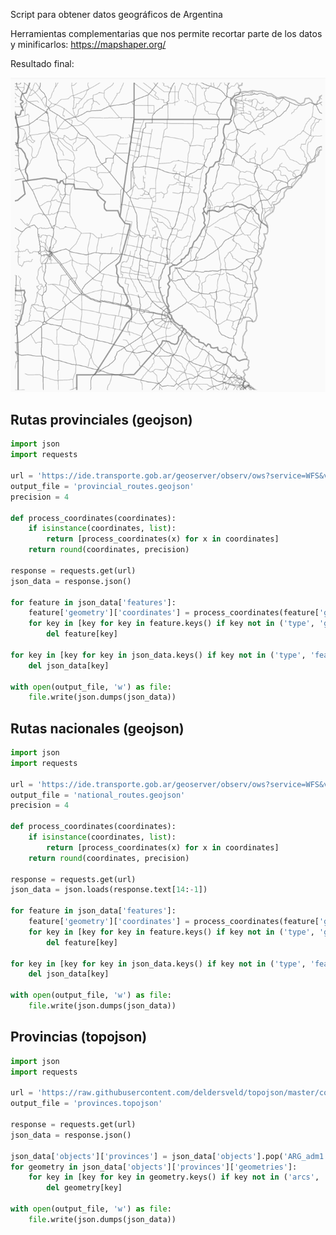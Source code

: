 Script para obtener datos geográficos de Argentina

Herramientas complementarias que nos permite recortar parte de los datos y minificarlos: https://mapshaper.org/

Resultado final:

![Datos procesados](https://github.com/lucasvazq/python-exercises/blob/main/geography/2021-02-27_13-35-08.png?raw=true)

## Rutas provinciales (geojson)
```python
import json
import requests

url = 'https://ide.transporte.gob.ar/geoserver/observ/ows?service=WFS&version=1.0.0&request=GetFeature&typeName=observ:_3.4.1.7.red_vial_ign_ont_a_prov_view&outputFormat=application%2Fjson'
output_file = 'provincial_routes.geojson'
precision = 4

def process_coordinates(coordinates):
    if isinstance(coordinates, list):
        return [process_coordinates(x) for x in coordinates]
    return round(coordinates, precision)

response = requests.get(url)
json_data = response.json()

for feature in json_data['features']:
    feature['geometry']['coordinates'] = process_coordinates(feature['geometry']['coordinates'])
    for key in [key for key in feature.keys() if key not in ('type', 'geometry')]:
        del feature[key]

for key in [key for key in json_data.keys() if key not in ('type', 'features')]:
    del json_data[key]

with open(output_file, 'w') as file:
    file.write(json.dumps(json_data))
```

## Rutas nacionales (geojson)
```python
import json
import requests

url = 'https://ide.transporte.gob.ar/geoserver/observ/ows?service=WFS&version=1.0.0&request=GetFeature&typeName=observ:_3.4.1.1.6.rutas_nacionales_dnv18.view&outputFormat=text%2Fjavascript'
output_file = 'national_routes.geojson'
precision = 4

def process_coordinates(coordinates):
    if isinstance(coordinates, list):
        return [process_coordinates(x) for x in coordinates]
    return round(coordinates, precision)

response = requests.get(url)
json_data = json.loads(response.text[14:-1])

for feature in json_data['features']:
    feature['geometry']['coordinates'] = process_coordinates(feature['geometry']['coordinates'])
    for key in [key for key in feature.keys() if key not in ('type', 'geometry')]:
        del feature[key]

for key in [key for key in json_data.keys() if key not in ('type', 'features')]:
    del json_data[key]

with open(output_file, 'w') as file:
    file.write(json.dumps(json_data))
```

## Provincias (topojson)
```python
import json
import requests

url = 'https://raw.githubusercontent.com/deldersveld/topojson/master/countries/argentina/argentina-provinces.json'
output_file = 'provinces.topojson'

response = requests.get(url)
json_data = response.json()

json_data['objects']['provinces'] = json_data['objects'].pop('ARG_adm1')
for geometry in json_data['objects']['provinces']['geometries']:
    for key in [key for key in geometry.keys() if key not in ('arcs', 'type')]:
        del geometry[key]

with open(output_file, 'w') as file:
    file.write(json.dumps(json_data))
```
